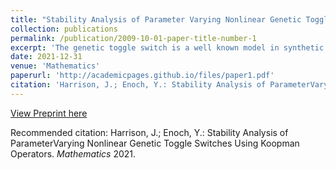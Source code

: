 ```yaml
---
title: "Stability Analysis of Parameter Varying Nonlinear Genetic Toggle Switches Using Koopman Operators"
collection: publications
permalink: /publication/2009-10-01-paper-title-number-1
excerpt: 'The genetic toggle switch is a well known model in synthetic biology that represents the dynamic interactions between two genes that repress each other.  The mathematical models for the genetic toggle switch that currently exist have been useful in describing circuit dynamics in rapidly dividing cells, assuming time-invariant kinetic rates.  There is a growing interest in being able to model and extend synthetic biological function to growth conditions such as stationary phase or during nutrient starvation.  In this paper, we propose a novel class of parameter varying nonlinear models that can be used to describe the dynamics of genetic circuits, including the toggle switch, as they transition from different phases of growth.  We show that there exists unique solutions for this class of systems, as well as for a class of systems that incorporates the microbial phenomena of quorum sensing.  Further, we show that the domain of these systems, which is the positive orthant, is positively invariant.  We also showcase a theoretical control strategy for these systems that would grant asymptotic monostability of a desired fixed point.  We then take the general form of these systems and analyze their stability properties through the framework of time-varying Koopman Operator theory.  A necessary condition for asymptotic stability is also provided as well as a sufficient condition for instability.  A Koopman control strategy for the system is also proposed, as well as an analogous discrete time-varying Koopman framework.'
date: 2021-12-31
venue: 'Mathematics'
paperurl: 'http://academicpages.github.io/files/paper1.pdf'
citation: 'Harrison, J.; Enoch, Y.: Stability Analysis of ParameterVarying Nonlinear Genetic Toggle Switches Using Koopman Operators. Mathematics 2021'
---
```


[View Preprint here](http://academicpages.github.io/files/paper1.pdf)

Recommended citation: Harrison, J.; Enoch, Y.: Stability Analysis of ParameterVarying Nonlinear Genetic Toggle Switches Using Koopman Operators. <i>Mathematics</i> 2021.